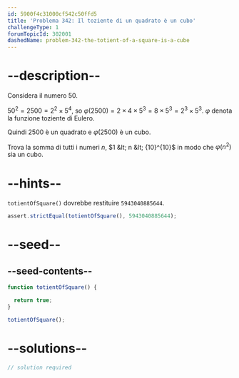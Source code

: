 ```yaml
---
id: 5900f4c31000cf542c50ffd5
title: 'Problema 342: Il toziente di un quadrato è un cubo'
challengeType: 1
forumTopicId: 302001
dashedName: problem-342-the-totient-of-a-square-is-a-cube
---
```


# --description--

Considera il numero 50.

${50}^2 = 2500 = 2^2 × 5^4$, so $φ(2500) = 2 × 4 × 5^3 = 8 × 5^3 = 2^3 × 5^3$. $φ$ denota la funzione toziente di Eulero.

Quindi 2500 è un quadrato e $φ(2500)$ è un cubo.

Trova la somma di tutti i numeri $n$, $1 &lt; n &lt; {10}^{10}$ in modo che $φ(n^2)$ sia un cubo.


# --hints--

`totientOfSquare()` dovrebbe restituire `5943040885644`.

```js
assert.strictEqual(totientOfSquare(), 5943040885644);
```

# --seed--

## --seed-contents--

```js
function totientOfSquare() {

  return true;
}

totientOfSquare();
```

# --solutions--

```js
// solution required
```
